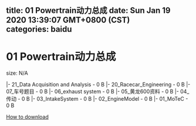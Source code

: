 
title: 01 Powertrain动力总成
date: Sun Jan 19 2020 13:39:07 GMT+0800 (CST)    
categories: baidu
---

# 01 Powertrain动力总成
size: N/A
 
 
|- 21_Data Acquisition and Analysis - 0 B
|- 20_Racecar_Engineering - 0 B
|- 07_车号题目 - 0 B
|- 06_exhaust system - 0 B
|- 05_黄龙600资料 - 0 B
|- 04_传动 - 0 B
|- 03_IntakeSystem - 0 B
|- 02_EngineModel - 0 B
|- 01_MoTeC - 0 B

[How to download](https://bpcam.bemobtrk.com/go/2ceec3aa-1ca2-46d6-b9ff-aaa5c184517c?jno=1252)